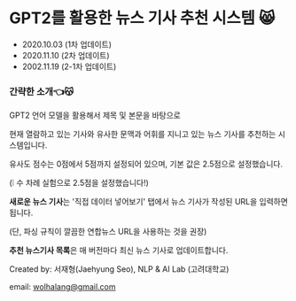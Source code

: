 # GPT2를 활용한 뉴스 기사 추천 시스템 &#128568;

- 2020.10.03 (1차 업데이트)
- 2020.11.10 (2차 업데이트)
- 2002.11.19 (2-1차 업데이트)

### 간략한 소개👈&#128573;

GPT2 언어 모델을 활용해서 제목 및 본문을 바탕으로 

현재 열람하고 있는 기사와 유사한 문맥과 어휘를 지니고 있는 뉴스 기사를 추천하는 시스템입니다.

유사도 점수는 0점에서 5점까지 설정되어 있으며, 기본 값은 2.5점으로 설정했습니다. 

(&#10069; 수 차례 실험으로 2.5점을 설정했습니다!)

**새로운 뉴스 기사**는 '직접 데이터 넣어보기' 탭에서 뉴스 기사가 작성된 URL을 입력하면 됩니다.

(단, 파싱 규칙이 깔끔한 연합뉴스 URL을 사용하는 것을 권장)

**추천 뉴스기사 목록**은 매 버전마다 최신 뉴스 기사로 업데이트합니다. 

Created by: 서재형(Jaehyung Seo), NLP & AI Lab (고려대학교)

email: wolhalang@gmail.com
